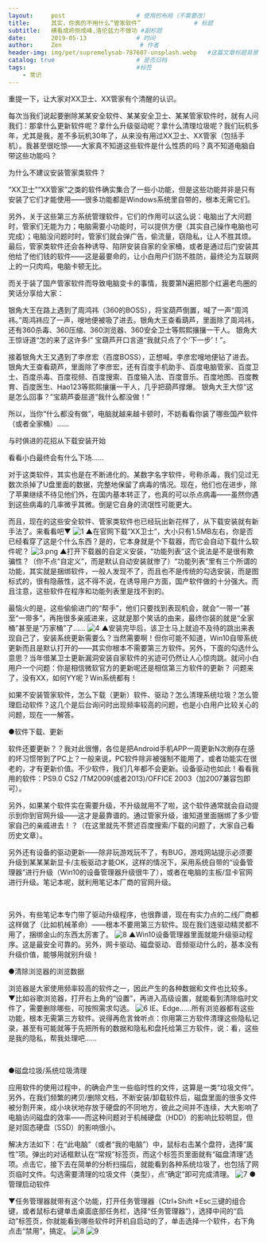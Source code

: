 ```yaml
---
layout:     post                    # 使用的布局（不需要改）
title:      其实，你真的不用什么“管家软件”               # 标题
subtitle:   横看成岭侧成峰,洛伦兹力不做功 #副标题
date:       2019-05-13              # 时间
author:     Zen                      # 作者
header-img: img/pet/supremelysab-787607-unsplash.webp   #这篇文章标题背景图片
catalog: true                       # 是否归档
tags:                               #标签
    - 常识
---
```

重提一下，让大家对XX卫士、XX管家有个清醒的认识。

每次当我们说起要删除某某安全软件、某某安全卫士、某某管家软件时，就有人问我们：那拿什么更新软件呢？拿什么升级驱动呢？拿什么清理垃圾呢？我们玩机多年，尤其是我，差不多玩机30年了，从来没有用过XX卫士、XX管家（包括手机）。我甚至很吃惊——大家真不知道这些软件是什么性质的吗？真不知道电脑自带这些功能吗？

为什么不建议安装管家类软件？

“XX卫士”“XX管家”之类的软件确实集合了一些小功能，但是这些功能并非是只有安装了它们才能使用——很多功能都是Windows系统里自带的，根本无需它们。

另外，关于这些第三方系统管理软件，它们的作用可以这么说：电脑出了大问题时，管家们无能为力；电脑需要小功能时，可以提供方便（其实自己操作电脑也可完成）；电脑没问题时时，管家们就会弹广告，偷流量，窃隐私，让人不胜其烦。最后，管家类软件还会各种诱导、陷阱安装自家的全家桶，或者是通过后门安装其他给了他们钱的软件——这是最要命的，让小白用户们防不胜防，最终沦为互联网上的一只肉鸡，电脑卡顿无比。

而关于装了国产管家软件而导致电脑变卡的事情，我要第N遍把那个红遍老鸟圈的笑话分享给大家：

银角大王在路上遇到了周鸿祎（360的BOSS），将宝葫芦倒置，喊了一声“周鸿祎。”周鸿祎应了一声，嗖地便被吸了进去。银角大王查看葫芦，里面除了周鸿祎，还有360杀毒、360压缩、360浏览器、360安全卫士等熙熙攘攘一干人。 银角大王惊讶道“怎的来了这许多!” 宝葫芦开口言道“我就只点了个‘下一步’！”。

接着银角大王又遇到了李彦宏（百度BOSS），正想喊，李彦宏嗖地便钻了进去。银角大王查看葫芦，里面除了李彦宏，还有百度手机助手、百度电脑管家、百度卫士、百度杀毒、百度视频、百度搜索、百度输入法、百度音乐、百度地图、百度教育、百度医生、Hao123等熙熙攘攘一干人，几乎把葫芦撑爆。 银角大王大惊“这是怎么回事？”宝葫芦委屈道“我什么都没做！”

所以，当你“什么都没有做”，电脑就越来越卡顿时，不妨看看你装了哪些国产软件（或者全家桶）……

与时俱进的花招从下载安装开始

看看小白最终会有什么下场……

对于这类软件，其实也是在不断进化的。某数字名字软件，号称杀毒，我们见过无数次杀掉了U盘里面的数据，完整地保留了病毒的情况。现在，他们也在进步，除了苹果继续不待见他们外，在国内基本转正了，也真的可以杀点病毒——虽然你遇到这些病毒的几率微乎其微。倒是它自身的流氓性可能更大。

而且，现在的这些安全软件、管家类软件也已经玩出新花样了，从下载安装就有新手法了。来看看吧▼
![1](https://raw.githubusercontent.com/zhangyiming748/zhangyiming748.github.io/master/img/2019_5_15/1.webp)
▲在官网下载“XX卫士”，大小只有1.5MB左右，你是否已经看穿了这是个什么东西？是的，它本身就是个下载器，而它会自动下载什么软件呢？
![3.png](https://raw.githubusercontent.com/zhangyiming748/zhangyiming748.github.io/master/img/2019_5_15/3.webp)
▲打开下载器的自定义安装，“功能列表”这个说法是不是很有欺骗性？（你不点“自定义”，而是默认自动安装就惨了）“功能列表”里有三个所谓的功能，其实就是捆绑软件，一般人发现不了，而且也不是传统的勾选安装，而是图标式的，很有隐蔽性，这不得不说，在诱导用户方面，国产软件做的十分强大。而且注意，这些软件在程序和功能列表里是找不到的。

最恼火的是，这些偷偷进门的“帮手”，他们只要找到表现机会，就会“一带一”甚至“一带多”，再拖很多亲戚进来，这就是那个笑话的由来，最终你装的就是“全家桶”甚至是“万家桶”了……
![4](https://raw.githubusercontent.com/zhangyiming748/zhangyiming748.github.io/master/img/2019_5_15/4.webp)
▲安装完毕后，该卫士马上就迫不及待的跳出来表现自己了，安装系统更新需要么？当然需要啊！但你可能不知道，Win10自带系统更新而且是默认打开的——其实你根本不需要第三方软件。另外，下面的勾选什么意思？当年借某卫士更新漏洞安装自家软件的劣迹可仍然让人心惊肉跳。就问小白用户一个问题：你是相信微软官方的更新呢还是相信第三方软件的更新？
问题来了，没有XX，如何YY呢？Win系统都有！

如果不安装管家软件，怎么下载（更新）软件、驱动？怎么清理系统垃圾？怎么管理启动软件？这几个是后台询问时出现频率较高的问题，也是小白用户比较关心的问题，现在一一解答。

●软件下载、更新

软件还要更新？？我对此很懵，各位是把Android手机APP一周更新N次刷存在感的坏习惯带到了PC上？一般来说，PC软件除非被强制不能用了，或者功能实在很老的，才有更新价值。不少软件，我们几年都不会更新。设备驱动也如此！看看我用的软件：PS9.0 CS2 /TM2009(或者2013)/OFFICE 2003（加2007兼容包即可）。

另外，如果某个软件实在需要升级，不升级就用不了啦，这个软件通常就会自动提示到你到官网升级——这才是最靠谱的。通过管家升级，谁知道里面捆绑了多少管家自己的亲戚进去！？（在这里就先不赘述百度搜索/下载的问题了，大家自己看历史文章）。

另外还有设备的驱动更新——除非玩游戏玩不了，有BUG，游戏网站提示必须要升级到某某某新显卡/主板驱动才能OK，这样的情况下，采用系统自带的“设备管理器”进行升级（Win10的设备管理器升级很牛了），或者在电脑的主板/显卡官网进行升级。笔记本呢，就利用笔记本厂商的官网升级。

 

另外，有些笔记本专门带了驱动升级程序，也很靠谱，现在有实力点的二线厂商都这样做了（比如机械革命）——根本不要用第三方软件。现在我们连驱动精灵都不用了，捆绑金山的东西太厉害了。
![8](https://raw.githubusercontent.com/zhangyiming748/zhangyiming748.github.io/master/img/2019_5_15/8.webp)
▲Win10设备管理器里面就能升级驱动程序。这是最安全可靠的。另外，网卡驱动、磁盘驱动、音频驱动什么的，基本没有升级价值，能够用就别升级！

●清除浏览器的浏览数据

浏览器是大家使用频率较高的软件之一，因此产生的各种数据和文件也比较多。▼比如谷歌浏览器，打开右上角的“设置”，再进入高级设置，就能看到清除临时文件了，需要删除哪些，可按照需求勾选。
![6](https://raw.githubusercontent.com/zhangyiming748/zhangyiming748.github.io/master/img/2019_5_15/6.webp)
IE、Edge……所有浏览器都有这些功能，根本无需第三方软件。说得再危言耸听点：你用第三方软件清理这些隐私记录，甚至有可能就等于先把所有的数据和隐私和盘托给第三方软件，说：看，这些是我的隐私，帮我处理吧……

 

●磁盘垃圾/系统垃圾清理

应用软件的使用过程中，的确会产生一些临时性的文件，这算是一类“垃圾文件”。另外，在我们频繁的拷贝/删除文档，不断安装/卸载软件后，磁盘里面的很多文件被分割开来，成小块状地存放于硬盘的不同地方，彼此之间并不连续，大大影响了电脑访问磁盘的效率——而这种问题对于机械硬盘（HDD）的影响比较明显，但是对固态硬盘（SSD）的影响很小。

解决方法如下：在“此电脑”（或者“我的电脑”）中，鼠标右击某个盘符，选择“属性”项。弹出的对话框默认在“常规”标签页，而这个标签页里面就有“磁盘清理”选项。点击它，接下去在简单的分析扫描后，就能看到各种系统垃圾了，也包括了网页临时文件。勾选需要清理的垃圾文件（类型），点“确定”即可完成清理。
![7](https://raw.githubusercontent.com/zhangyiming748/zhangyiming748.github.io/master/img/2019_5_15/7.webp)
●管理启动软件



▼任务管理器就带有这个功能，打开任务管理器（Ctrl+Shift +Esc三键的组合键，或者鼠标右键单击桌面底部任务栏，选择“任务管理器”），选择中间的“启动”标签页，你就能看到哪些软件时开机自启动的了，单击选择一个软件，右下角点击“禁用”，搞定。
![8](https://raw.githubusercontent.com/zhangyiming748/zhangyiming748.github.io/master/img/2019_5_15/8.webp)
![9](https://raw.githubusercontent.com/zhangyiming748/zhangyiming748.github.io/master/img/2019_5_15/9.webp)
